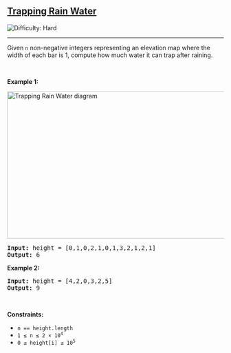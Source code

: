 <h2><a href="https://leetcode.com/problems/trapping-rain-water/">Trapping Rain Water</a></h2>
<img src="https://img.shields.io/badge/Difficulty-Hard-red" alt="Difficulty: Hard" />
<hr>

<p>Given <code>n</code> non-negative integers representing an elevation map where the width of each bar is 1, compute how much water it can trap after raining.</p>

<p>&nbsp;</p>

<p><strong class="example">Example 1:</strong></p>
<img alt="Trapping Rain Water diagram" src="https://assets.leetcode.com/uploads/2018/10/22/rainwatertrap.png" style="width: 523px; height: 342px;" />
<pre>
<strong>Input:</strong> height = [0,1,0,2,1,0,1,3,2,1,2,1]
<strong>Output:</strong> 6
</pre>

<p><strong class="example">Example 2:</strong></p>
<pre>
<strong>Input:</strong> height = [4,2,0,3,2,5]
<strong>Output:</strong> 9
</pre>

<p>&nbsp;</p>

<p><strong>Constraints:</strong></p>
<ul>
  <li><code>n == height.length</code></li>
  <li><code>1 ≤ n ≤ 2 × 10<sup>4</sup></code></li>
  <li><code>0 ≤ height[i] ≤ 10<sup>5</sup></code></li>
</ul>
